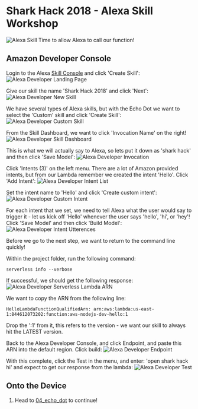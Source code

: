 # Shark Hack 2018 - Alexa Skill Workshop
![Alexa Skill](../../images/SharkHack%202018%20Alexa%20Workshop%20Banner%20-%20Alexa%20Skill.png)
Time to allow Alexa to call our function!

## Amazon Developer Console

Login to the Alexa [Skill Console](https://developer.amazon.com/alexa/console/ask) and click 'Create Skill':
![Alexa Developer Landing Page](../../images/Alexa%20Console%20-%2001%20-%20Landing.png)

Give our skill the name 'Shark Hack 2018' and click 'Next':
![Alexa Developer New Skill](../../images/Alexa%20Console%20-%2002%20-%20New%20Skill.png)

We have several types of Alexa skills, but with the Echo Dot we want to select the 'Custom' skill and click 'Create Skill':
![Alexa Developer Custom Skill](../../images/Alexa%20Console%20-%2003%20-%20Custom%20Skill.png)

From the Skill Dashboard, we want to click 'Invocation Name' on the right!
![Alexa Developer Skill Dashboard](../../images/Alexa%20Console%20-%2004%20-%20Skill%20Dashboard.png)

This is what we will actually say to Alexa, so lets put it down as 'shark hack' and then click 'Save Model':
![Alexa Developer Invocation](../../images/Alexa%20Console%20-%2005%20-%20Invocation.png)

Click 'Intents (3)' on the left menu. There are a lot of Amazon provided intents, but from our Lambda remember we created the intent 'Hello'. Click 'Add Intent':
![Alexa Developer Intent List](../../images/Alexa%20Console%20-%2006%20-%20Intent%20List.png)

Set the intent name to 'Hello' and click 'Create custom intent':
![Alexa Developer Custom Intent](../../images/Alexa%20Console%20-%2007%20-%20Custom%20Intent.png)

For each intent that we set, we need to tell Alexa what the user would say to trigger it - let us kick off 'Hello' whenever the user says 'hello', 'hi', or 'hey'! Click 'Save Model' and then click 'Build Model':
![Alexa Developer Intent Utterences](../../images/Alexa%20Console%20-%2008%20-%20Intent%20Utterances.png)

Before we go to the next step, we want to return to the command line quickly!

Within the project folder, run the following command:
```
serverless info --verbose
```

If successful, we should get the following response:
![Alexa Developer Serverless Lambda ARN](../../images/Alexa%20Console%20-%2009%20-%20Serverless%20Lambda%20ARN.png)

We want to copy the ARN from the following line:
```
HelloLambdaFunctionQualifiedArn: arn:aws:lambda:us-east-1:844612073202:function:aws-nodejs-dev-hello:1
```

Drop the ':1' from it, this refers to the version - we want our skill to always hit the LATEST version.

Back to the Alexa Developer Console, and click Endpoint, and paste this ARN into the default region. Click build:
![Alexa Developer Endpoint](../../images/Alexa%20Console%20-%2010%20-%20Endpoint.png)

With this complete, click the Test in the menu, and enter: 'open shark hack hi' and expect to get our response from the lambda:
![Alexa Developer Test](../../images/Alexa%20Console%20-%2011%20-%20Test.png)

## Onto the Device
1. Head to [04_echo_dot](../../04_echo_dot) to continue!
